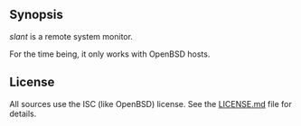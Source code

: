 ## Synopsis

*slant* is a remote system monitor.

For the time being, it only works with OpenBSD hosts.

## License

All sources use the ISC (like OpenBSD) license.
See the [LICENSE.md](LICENSE.md) file for details.
